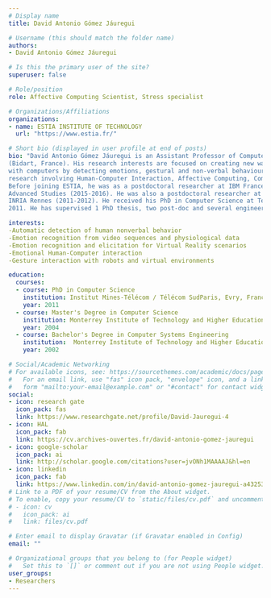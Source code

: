 ```yaml
---
# Display name
title: David Antonio Gómez Jáuregui

# Username (this should match the folder name)
authors:
- David Antonio Gómez Jáuregui

# Is this the primary user of the site?
superuser: false

# Role/position
role: Affective Computing Scientist, Stress specialist

# Organizations/Affiliations
organizations:
- name: ESTIA INSTITUTE OF TECHNOLOGY
  url: "https://www.estia.fr/"

# Short bio (displayed in user profile at end of posts)
bio: "David Antonio Gómez Jáuregui is an Assistant Professor of Computer Science at ESTIA Institute of Technology
(Bidart, France). His research interests are focused on creating new ways of natural user interaction
with computers by detecting emotions, gestural and non-verbal behaviours from users. This is a multidisciplinary
research involving Human-Computer Interaction, Affective Computing, Computer Vision and Artificial Intelligence.
Before joining ESTIA, he was as a postdoctoral researcher at IBM France Center for
Advanced Studies (2015-2016). He was also a postdoctoral researcher at LIMSI-CNRS (2012-2015) and at
INRIA Rennes (2011-2012). He received his PhD in Computer Science at Télécom SudParis, France, on May
2011. He has supervised 1 PhD thesis, two post-doc and several engineering and master students."

interests:
-Automatic detection of human nonverbal behavior
-Emotion recognition from video sequences and physiological data
-Emotion recognition and elicitation for Virtual Reality scenarios
-Emotional Human-Computer interaction
-Gesture interaction with robots and virtual environments

education:
  courses:
  - course: PhD in Computer Science
    institution: Institut Mines-Télécom / Télécom SudParis, Evry, France
    year: 2011
  - course: Master's Degree in Computer Science
    institution: Monterrey Institute of Technology and Higher Education (ITESM), Cuernavaca, Mexico
    year: 2004
  - course: Bachelor's Degree in Computer Systems Engineering
    institution:  Monterrey Institute of Technology and Higher Education (ITESM), Cuernavaca, Mexico
    year: 2002

# Social/Academic Networking
# For available icons, see: https://sourcethemes.com/academic/docs/page-builder/#icons
#   For an email link, use "fas" icon pack, "envelope" icon, and a link in the
#   form "mailto:your-email@example.com" or "#contact" for contact widget.
social:
- icon: research gate
  icon_pack: fas
  link: https://www.researchgate.net/profile/David-Jauregui-4
- icon: HAL
  icon_pack: fab
  link: https://cv.archives-ouvertes.fr/david-antonio-gomez-jauregui
- icon: google-scholar
  icon_pack: ai
  link: http://scholar.google.com/citations?user=jvONh1MAAAAJ&hl=en
- icon: linkedin
  icon_pack: fab
  link: https://www.linkedin.com/in/david-antonio-gomez-jauregui-a4325332/?originalSubdomain=fr
# Link to a PDF of your resume/CV from the About widget.
# To enable, copy your resume/CV to `static/files/cv.pdf` and uncomment the lines below.
# - icon: cv
#   icon_pack: ai
#   link: files/cv.pdf

# Enter email to display Gravatar (if Gravatar enabled in Config)
email: ""

# Organizational groups that you belong to (for People widget)
#   Set this to `[]` or comment out if you are not using People widget.
user_groups:
- Researchers
---
```

